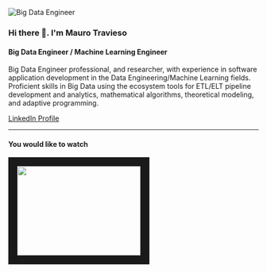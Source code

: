 ![Big Data Engineer](https://media.licdn.com/dms/image/C5616AQHCfQ4jmmEH6g/profile-displaybackgroundimage-shrink_350_1400/0/1517558697866?e=1710979200&v=beta&t=BNFNcZCI69jar_t2LJ_Fa3YC_LATIM5v1AmONL1h0gk)

### Hi there 👋. I'm Mauro Travieso

#### Big Data Engineer / Machine Learning Engineer

Big Data Engineer professional, and researcher, with experience in software application development in the Data
Engineering/Machine Learning fields. Proficient skills in Big Data using the ecosystem tools for ETL/ELT
pipeline development and analytics, mathematical algorithms, theoretical modeling, and adaptive programming.

[LinkedIn Profile](https://www.linkedin.com/in/maurotravieso/?locale=en_US)

---

#### You would like to watch
<a href="http://www.youtube.com/watch?eature=plyer_embedded&v=TMXWLxsHXzQ" target="_blank"><img src="http://img.youtube.com/vi/TMXWLxsHXzQ/0.jpg" alt=" " width="248" height="180" border="18"/></a>

<!--
**MauroTravieso/MauroTravieso** is a ✨ _special_ ✨ repository because its `README.md` (this file) appears on your GitHub profile.

Here are some ideas to get you started:

- 🔭 I’m currently working on ...
- 🌱 I’m currently learning ...
- 👯 I’m looking to collaborate on ...
- 🤔 I’m looking for help with ...
- 💬 Ask me about ...
- 📫 How to reach me: ...
- 😄 Pronouns: ...
- ⚡ Fun fact: ...
-->
